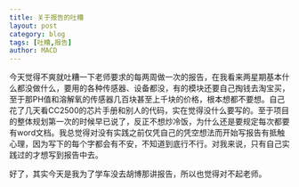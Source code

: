 ```yaml
---
title: 关于报告的吐糟
layout: post
category: blog
tags: [吐糟,报告]
author: MACD
---
```


今天觉得不爽就吐糟一下老师要求的每两周做一次的报告，在我看来两星期基本什么都没做什么，要用的各种传感器、设备都没，有的模块还要自己掏钱去淘宝买，至于那PH值和溶解氧的传感器几百块甚至上千块的价格，根本想都不要想。自己花了几天看CC2500的芯片手册和别人的代码，实在觉得没什么要写的。至于项目的整体规划第一次的时候早已说了，反正不想炒冷饭，为什么还是要规定每次都要有word文档。我总觉得对没有实践之前仅凭自己的凭空想法而开始写报告有抵触心理，因为写下的每个字都会有不安，不知道到底行不行。对我来说，只有自己实践过的才想写到报告中去。

好了，其实今天是我为了学车没去胡博那讲报告，所以也觉得对不起老师。